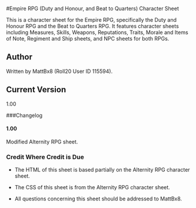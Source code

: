 #Empire RPG (Duty and Honour, and Beat to Quarters) Character Sheet

This is a character sheet for the Empire RPG, specifically the Duty and Honour RPG and the Beat to Quarters RPG. It features character sheets including Measures, Skills, Weapons, Reputations, Traits, Morale and Items of Note, Regiment and Ship sheets, and NPC sheets for both RPGs.

## Author
Written by MattBx8 (Roll20 User ID 115594).

## Current Version
1.00

###Changelog

#### 1.00
Modified Alternity RPG sheet.

### Credit Where Credit is Due
* The HTML of this sheet is based partially on the Alternity RPG character sheet.

* The CSS of this sheet is from the Alternity RPG character sheet.

* All questions concerning this sheet should be addressed to MattBx8.
